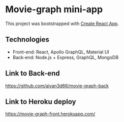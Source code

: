 # Movie-graph mini-app

This project was bootstrapped with [Create React App](https://github.com/facebook/create-react-app).

## Technologies

* Front-end: React, Apollo GraphQL, Material UI 
* Back-end: Node.js + Express, GraphQL, MongoDB 

## Link to Back-end

https://github.com/aivan3d66/movie-graph-back

## Link to Heroku deploy

https://movie-graph-front.herokuapp.com/
